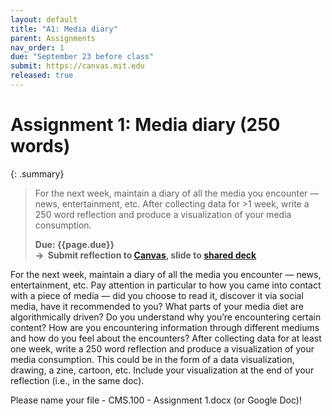 ```yaml
---
layout: default
title: "A1: Media diary"
parent: Assignments
nav_order: 1
due: "September 23 before class"
submit: https://canvas.mit.edu
released: true
---
```


# Assignment 1: Media diary (250 words)

{: .summary}
> For the next week, maintain a diary of all the media you encounter — news, entertainment, etc. After collecting data for >1 week, write a 250 word reflection and produce a visualization of your media consumption.
>
> **Due: {{page.due}}**<br>
> **&rarr; &nbsp;Submit reflection to [Canvas](https://canvas.mit.edu), slide to [shared deck](https://docs.google.com/presentation/d/1GdGIFCm-45KMfvzpv_rQXC2lFWvJa4z76iTQk4j8Vw8/edit?usp=sharing)**

<!-- <details open markdown="block">
  <summary>
    Table of contents
  </summary>
  {: .text-delta }
- TOC
{:toc}
</details> -->

For the next week, maintain a diary of all the media you encounter — news, entertainment, etc. Pay attention in particular to how you came into contact with a piece of media — did you choose to read it, discover it via social media, have it recommended to you? What parts of your media diet are algorithmically driven? Do you understand why you’re encountering certain content? How are you encountering information through different mediums and how do you feel about the encounters? After collecting data for at least one week, write a 250 word reflection and produce a visualization of your media consumption. This could be in the form of a data visualization, drawing, a zine, cartoon, etc. Include your visualization at the end of your reflection (i.e., in the same doc). 

Please name your file <Full name> - CMS.100 - Assignment 1.docx (or Google Doc)! 

